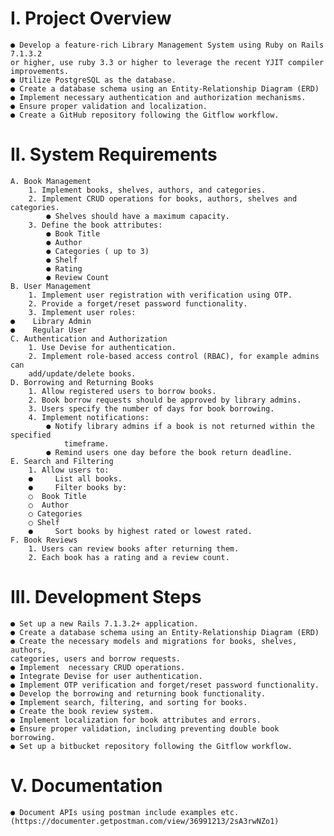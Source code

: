 # I. Project Overview   
	● Develop a feature-rich Library Management System using Ruby on Rails 7.1.3.2 
	or higher, use ruby 3.3 or higher to leverage the recent YJIT compiler 
	improvements.
	● Utilize PostgreSQL as the database.
	● Create a database schema using an Entity-Relationship Diagram (ERD)
	● Implement necessary authentication and authorization mechanisms.
	● Ensure proper validation and localization.
	● Create a GitHub repository following the Gitflow workflow.
# II. System Requirements   
	A. Book Management
		1. Implement books, shelves, authors, and categories.
		2. Implement CRUD operations for books, authors, shelves and categories.
			● Shelves should have a maximum capacity.
		3. Define the book attributes:
			● Book Title
			● Author
			● Categories ( up to 3)
			● Shelf
			● Rating
			● Review Count
	B. User Management
		1. Implement user registration with verification using OTP.
		2. Provide a forget/reset password functionality.
		3. Implement user roles:
	●    Library Admin
	●    Regular User
	C. Authentication and Authorization
		1. Use Devise for authentication.
		2. Implement role-based access control (RBAC), for example admins can 
		add/update/delete books.
	D. Borrowing and Returning Books
		1. Allow registered users to borrow books.
		2. Book borrow requests should be approved by library admins.
		3. Users specify the number of days for book borrowing.
		4. Implement notifications:
			● Notify library admins if a book is not returned within the specified 
				timeframe.
			● Remind users one day before the book return deadline.
	E. Search and Filtering
		1. Allow users to:
		●     List all books.
		●     Filter books by:
		○  Book Title
		○  Author
		○ Categories
		○ Shelf
		●     Sort books by highest rated or lowest rated.
	F. Book Reviews
		1. Users can review books after returning them.
		2. Each book has a rating and a review count.
# III. Development Steps   
	● Set up a new Rails 7.1.3.2+ application.
	● Create a database schema using an Entity-Relationship Diagram (ERD)
	● Create the necessary models and migrations for books, shelves, authors, 
	categories, users and borrow requests.
	● Implement  necessary CRUD operations.
	● Integrate Devise for user authentication.
	● Implement OTP verification and forget/reset password functionality.
	● Develop the borrowing and returning book functionality.
	● Implement search, filtering, and sorting for books.
	● Create the book review system.
	● Implement localization for book attributes and errors.
	● Ensure proper validation, including preventing double book borrowing.
	● Set up a bitbucket repository following the Gitflow workflow. 
# V. Documentation   
	● Document APIs using postman include examples etc. (https://documenter.getpostman.com/view/36991213/2sA3rwNZo1)
